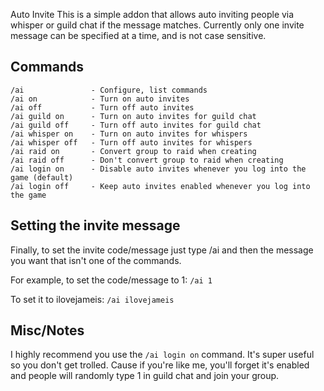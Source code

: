 Auto Invite
This is a simple addon that allows auto inviting people via whisper or guild chat if the message matches.
Currently only one invite message can be specified at a time, and is not case sensitive.


## Commands
```
/ai               - Configure, list commands
/ai on            - Turn on auto invites
/ai off           - Turn off auto invites
/ai guild on      - Turn on auto invites for guild chat
/ai guild off     - Turn off auto invites for guild chat
/ai whisper on    - Turn on auto invites for whispers
/ai whisper off   - Turn off auto invites for whispers
/ai raid on       - Convert group to raid when creating
/ai raid off      - Don't convert group to raid when creating
/ai login on      - Disable auto invites whenever you log into the game (default)
/ai login off     - Keep auto invites enabled whenever you log into the game
```

## Setting the invite message
Finally, to set the invite code/message just type /ai and then the message you want that isn't one of the commands.

For example, to set the code/message to 1:
`/ai 1`

To set it to ilovejameis:
`/ai ilovejameis`

## Misc/Notes
I highly recommend you use the `/ai login on` command. It's super useful so you don't get trolled. Cause if you're like me, you'll forget it's enabled and people will randomly type 1 in guild chat and join your group.
